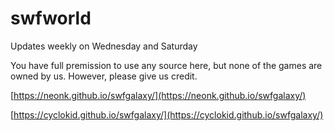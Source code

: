 # swfworld
Updates weekly on Wednesday and Saturday

You have full premission to use any source here, but none of the games are owned by us. However, please give us credit.

[https://neonk.github.io/swfgalaxy/](https://neonk.github.io/swfgalaxy/)

[https://cyclokid.github.io/swfgalaxy/](https://cyclokid.github.io/swfgalaxy/)
